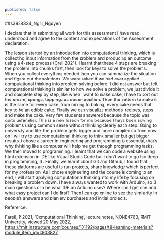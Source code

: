 ```yaml
---
published: false
---
```

##s3938334_Nghi_Nguyen

I declare that in submitting all work for this assessment I have read, understood and agree to the content and expectations of the Assessment declaration.


The lesson started by an introduction into computational thinking, which is collecting input information from the problem and producing an outcome using a 4-step process (Creli 2021). I learnt that these 4 steps are breaking the problem into chunks first, then look for keys to solve the problems. When you collect everything needed then you can summarize the situation and figure out the solutions. We were asked if we had ever applied computational thinking into problem solving before. I did not answer but felt computational thinking is similar to how we solve a problem, we just divide it and complete step by step, like when I want to make cake, I have to sort out the cream, sponge, toppings as decomposition. Then the pattern to make it is the same for every cake, from mixing to baking, every cake needs that key to be an edible cake. Finally we can visualize methods, recipes, steps and make the cake. Very few students answered because the topic was quite unfamiliar. This is a new lesson for me because I have been solving problems using common sense without thinking clearly each step. Going to university and life, the problem gets bigger and more complex so from now on I will try to use computational thinking to think smaller but get bigger results. I chose a career in engineering and programming is essential, that’s why thinking like a computer will help me get through programming tasks. We then moved to programming. I learnt that we can code a website using html extension in IDE like Visual Studio Code but I don’t want to go too deep in programming, IT. Finally, we learnt about Git and Github, I found that these platforms are useful to run projects, share knowledge which is perfect for my profession. As I chose engineering and the course is coming to an end, I will start applying computational thinking into my life by focusing on breaking a problem down. I have always wanted to work with Arduino, so 3 main questions can be what IDE an Arduino uses? Where can I get one and what easy project can I do first? Then I can go online to see the similarity in people’s answers and plan my purchases and initial projects.

Reference:

Farell, P 2021, ‘Computational Thinking’, lecture notes, NONE4763, RMIT University, viewed 20 May 2022, https://rmit.instructure.com/courses/101192/pages/t8-learning-materials?module_item_id=3903827



